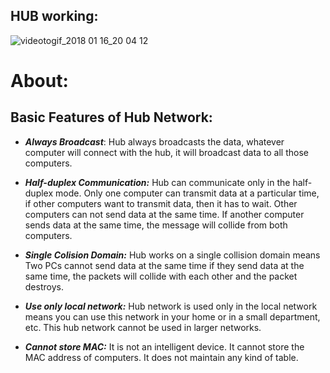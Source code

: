 ## HUB working:

![videotogif_2018 01 16_20 04 12](https://user-images.githubusercontent.com/90236635/194764286-37e8dbc8-8534-44fe-90a5-fea2e58636ab.gif)

# About:

## **Basic Features of Hub Network:**
- **_Always Broadcast_**: Hub always broadcasts the data, whatever computer will connect
with the hub, it will broadcast data to all those computers.

- **_Half-duplex Communication:_** Hub can communicate only in the half-duplex mode. Only
one computer can transmit data at a particular time, if other computers want to transmit
data, then it has to wait.
Other computers can not send data at the same time. If another computer sends data at
the same time, the message will collide from both computers.

- **_Single Colision Domain:_** Hub works on a single collision domain means Two PCs
cannot send data at the same time if they send data at the same time, the packets will
collide with each other and the packet destroys.

- **_Use only local network:_** Hub network is used only in the local network means you can
use this network in your home or in a small department, etc. This hub network cannot be
used in larger networks.

- **_Cannot store MAC:_** It is not an intelligent device. It cannot store the MAC address of
computers. It does not maintain any kind of table.
